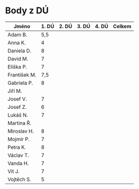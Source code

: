 # Body z DÚ

|Jméno		| 1. DÚ | 2. DÚ | 3. DÚ | 4. DÚ | Celkem    |
|---------------|-------|-------|-------|-------|-----------|
| Adam B.	| 5,5	|	|	|	|	|
| Anna K.	| 4	|	|	|	|	|
| Daniela D.	| 8	|	|	|	|	|
| David M.	| 7 	|	|	|	|	|
| Eliška P.	| 7	|	|	|	|	|
| František M.	| 7,5	|	|	|	|	|
| Gabriela P.	| 8	|	|	|	|	|
| Jiří M.	|	|	|	|	|	|
| Josef V. 	| 7	|	|	|	|	|
| Josef Z.	| 6	|	|	|	|	|
| Lukáš N.	| 7	|	|	|	|	|
| Martina Ř.	|	|	|	|	|	|
| Miroslav H.	| 8	|	|	|	|	|
| Mojmír P.	| 7	|	|	|	|	|
| Petra K.	| 8	|	|	|	|	|
| Václav T.	| 7	|	|	|	|	|
| Vanda H.	| 7	|	|	|	|	|
| Vít J.	| 7	|	|	|	|	|
| Vojtěch S.	| 5	|	|	|	|	|
